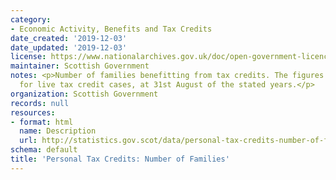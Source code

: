 ```yaml
---
category:
- Economic Activity, Benefits and Tax Credits
date_created: '2019-12-03'
date_updated: '2019-12-03'
license: https://www.nationalarchives.gov.uk/doc/open-government-licence/version/3/
maintainer: Scottish Government
notes: <p>Number of families benefitting from tax credits. The figures presented are
  for live tax credit cases, at 31st August of the stated years.</p>
organization: Scottish Government
records: null
resources:
- format: html
  name: Description
  url: http://statistics.gov.scot/data/personal-tax-credits-number-of-families
schema: default
title: 'Personal Tax Credits: Number of Families'
---
```

